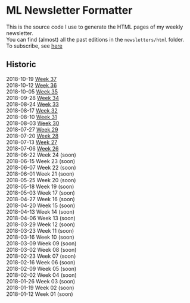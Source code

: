 # ML Newsletter Formatter

This is the source code I use to generate the HTML pages of my weekly newsletter.  
You can find (almost) all the past editions in the `newsletters/html` folder.  
To subscribe, see [here](https://twitter.us19.list-manage.com/subscribe?u=cd061bd2d50f684b5f1991b12&id=b6816931f0)  

## Historic

2018-10-19 [Week 37](https://us19.campaign-archive.com/?u=cd061bd2d50f684b5f1991b12&id=d5169be3d9)  
2018-10-12 [Week 36](https://us19.campaign-archive.com/?u=cd061bd2d50f684b5f1991b12&id=97e93634e8)  
2018-10-05 [Week 35](https://us19.campaign-archive.com/?u=cd061bd2d50f684b5f1991b12&id=fe68dba1f8)  
2018-09-28 [Week 34](https://us19.campaign-archive.com/?u=cd061bd2d50f684b5f1991b12&id=19ac790fd8)  
2018-08-24 [Week 33](https://us18.campaign-archive.com/?u=da28f86966bc81dc040b5e2a6&id=154d961a44)  
2018-08-17 [Week 32](https://us18.campaign-archive.com/?u=da28f86966bc81dc040b5e2a6&id=c2a613bcd1)  
2018-08-10 [Week 31](https://us18.campaign-archive.com/?u=da28f86966bc81dc040b5e2a6&id=6977df2ccc)  
2018-08-03 [Week 30](https://us18.campaign-archive.com/?u=da28f86966bc81dc040b5e2a6&id=072f8285e7)  
2018-07-27 [Week 29](https://us18.campaign-archive.com/?u=da28f86966bc81dc040b5e2a6&id=3948b908e0)  
2018-07-20 [Week 28](https://us18.campaign-archive.com/?u=da28f86966bc81dc040b5e2a6&id=67fa800dda)  
2018-07-13 [Week 27](https://us18.campaign-archive.com/?u=da28f86966bc81dc040b5e2a6&id=db0304ea47)  
2018-07-06 [Week 26](https://us18.campaign-archive.com/?u=da28f86966bc81dc040b5e2a6&id=04a376a658)  
2018-06-22 Week 24 (soon)  
2018-06-15 Week 23 (soon)  
2018-06-07 Week 22 (soon)  
2018-06-01 Week 21 (soon)  
2018-05-25 Week 20 (soon)  
2018-05-18 Week 19 (soon)  
2018-05-03 Week 17 (soon)  
2018-04-27 Week 16 (soon)  
2018-04-20 Week 15 (soon)  
2018-04-13 Week 14 (soon)  
2018-04-06 Week 13 (soon)  
2018-03-29 Week 12 (soon)  
2018-03-23 Week 11 (soon)  
2018-03-16 Week 10 (soon)  
2018-03-09 Week 09 (soon)  
2018-03-02 Week 08 (soon)  
2018-02-23 Week 07 (soon)  
2018-02-16 Week 06 (soon)  
2018-02-09 Week 05 (soon)  
2018-02-02 Week 04 (soon)  
2018-01-26 Week 03 (soon)  
2018-01-19 Week 02 (soon)  
2018-01-12 Week 01 (soon)  
